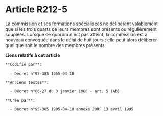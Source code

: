 # Article R212-5

La commission et ses formations spécialisées ne délibèrent valablement que si les trois quarts de leurs membres sont présents
ou régulièrement suppléés. Lorsque ce quorum n'est pas atteint, la commission est à nouveau convoquée dans le délai de huit
jours ; elle peut alors délibérer quel que soit le nombre des membres présents.

**Liens relatifs à cet article**

	**Codifié par**:

	  - Décret n°95-385 1955-04-10

	**Anciens textes**:

	  - Décret n°86-27 du 3 janvier 1986 - art. 5 (Ab)

	**Créé par**:

	  - Décret n°95-385 1995-04-10 annexe JORF 13 avril 1995
